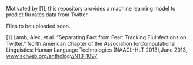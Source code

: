 Motivated by [1], this repository provides a machine learning model to predict flu rates data from Twitter.

Files to be uploaded soon.

[1] Lamb,​ ​Alex,​ ​et​ ​al.​ ​“Separating​ ​Fact​ ​from​ ​Fear:​ ​Tracking​ ​Flu​ ​Infections​ ​on​ ​Twitter.”​ ​​North American​ ​Chapter​ ​of​ ​the​ ​Association​ ​for​ ​Computational​ ​Linguistics:​ ​Human​ ​Language​ ​Technologies (NAACL-HLT​ ​2013)​,​ ​June​ ​2013,​ ​www.aclweb.org/anthology/N13-1097
